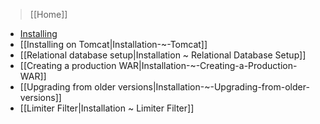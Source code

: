 > [[Home]]

- [Installing](http://wiki.orbeon.com/forms/doc/developer-guide/admin/installing)
- [[Installing on Tomcat|Installation-~-Tomcat]]
- [[Relational database setup|Installation ~ Relational Database Setup]]
- [[Creating a production WAR|Installation-~-Creating-a-Production-WAR]]
- [[Upgrading from older versions|Installation-~-Upgrading-from-older-versions]]
- [[Limiter Filter|Installation ~ Limiter Filter]]